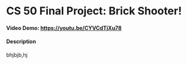 # CS 50 Final Project: Brick Shooter!
#### Video Demo: https://youtu.be/CYVCdTjXu78
#### Description
bhjbjb,hj
